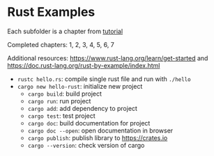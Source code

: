 # Rust Examples

Each subfolder is a chapter from [tutorial](https://doc.rust-lang.org/book/ch04-01-what-is-ownership.html)

Completed chapters: 1, 2, 3, 4, 5, 6, 7

Additional resources: <https://www.rust-lang.org/learn/get-started> and <https://doc.rust-lang.org/rust-by-example/index.html>

- `rustc hello.rs`: compile single rust file and run with `./hello`
- `cargo new hello-rust`: initialize new project
  - `cargo build`: build project
  - `cargo run`: run project
  - `cargo add`: add dependency to project
  - `cargo test`: test project
  - `cargo doc`: build documentation for project
  - `cargo doc --open`: open documentation in browser
  - `cargo publish`: publish library to <https://crates.io>
  - `cargo --version`: check version of cargo
